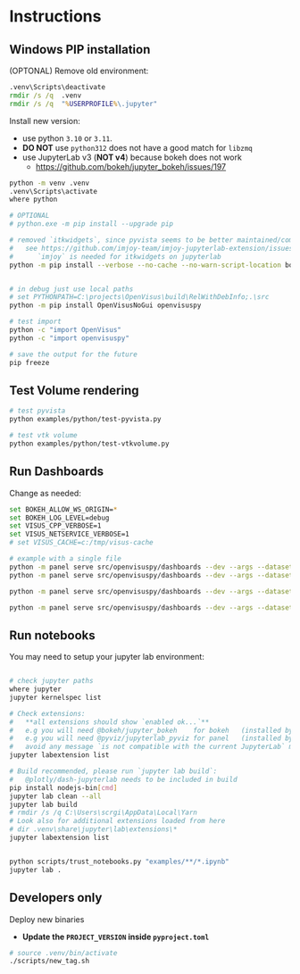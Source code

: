 # Instructions


## Windows PIP installation

(OPTONAL) Remove old environment:

```bat
.venv\Scripts\deactivate
rmdir /s /q  .venv
rmdir /s /q  "%USERPROFILE%\.jupyter"
```

Install new version:
- use python `3.10` or `3.11`. 
- **DO NOT** use `python312` does not have a good match for `libzmq`
- use  JupyterLab v3 (**NOT v4**) because bokeh does not work
  - https://github.com/bokeh/jupyter_bokeh/issues/197

```bash
python -m venv .venv
.venv\Scripts\activate
where python

# OPTIONAL
# python.exe -m pip install --upgrade pip

# removed `itkwidgets`, since pyvista seems to be better maintained/compatible
#   see https://github.com/imjoy-team/imjoy-jupyterlab-extension/issues/6#issuecomment-1898703563
#      `imjoy` is needed for itkwidgets on jupyterlab
python -m pip install --verbose --no-cache --no-warn-script-location boto3 colorcet fsspec numpy imageio urllib3 pillow xarray xmltodict  plotly requests scikit-image scipy seaborn tifffile pandas tqdm matplotlib  zarr altair cartopy dash fastparquet folium geodatasets geopandas geoviews lxml numexpr scikit-learn sqlalchemy statsmodels vega_datasets xlrd yfinance pyarrow pydeck h5py hdf5plugin netcdf4 nexpy nexusformat nbgitpuller intake ipysheet ipywidgets bokeh ipywidgets-bokeh panel holoviews hvplot datashader vtk pyvista trame trame-vtk trame-vuetify notebook "jupyterlab==3.6.6" jupyter_bokeh jupyter-server-proxy  jupyterlab-system-monitor "pyviz_comms>=2.0.0,<3.0.0" "jupyterlab-pygments>=0.2.0,<0.3.0" 


# in debug just use local paths
# set PYTHONPATH=C:\projects\OpenVisus\build\RelWithDebInfo;.\src
python -m pip install OpenVisusNoGui openvisuspy

# test import 
python -c "import OpenVisus"
python -c "import openvisuspy"

# save the output for the future
pip freeze 
```

## Test Volume rendering

```bash
# test pyvista
python examples/python/test-pyvista.py

# test vtk volume
python examples/python/test-vtkvolume.py 
```


## Run Dashboards 


Change as needed:

```bash
set BOKEH_ALLOW_WS_ORIGIN=*
set BOKEH_LOG_LEVEL=debug
set VISUS_CPP_VERBOSE=1
set VISUS_NETSERVICE_VERBOSE=1
# set VISUS_CACHE=c:/tmp/visus-cache

# example with a single file
python -m panel serve src/openvisuspy/dashboards --dev --args --dataset D:\visus-datasets\david_subsampled\visus.idx 
python -m panel serve src/openvisuspy/dashboards --dev --args --dataset D:\visus-datasets\2kbit1\zip\hzorder\visus.idx 

python -m panel serve src/openvisuspy/dashboards --dev --args --dataset "https://atlantis.sci.utah.edu/mod_visus?dataset=david_subsampled&cached=arco" 

python -m panel serve src/openvisuspy/dashboards --dev --args --dataset "https://atlantis.sci.utah.edu/mod_visus?dataset=2kbit1&cached=arco"
```

## Run notebooks

You may need to setup your jupyter lab environment:

```bash

# check jupyter paths
where jupyter
jupyter kernelspec list

# Check extensions:
#   **all extensions should show `enabled ok...`**
#   e.g you will need @bokeh/jupyter_bokeh    for bokeh   (installed by `jupyter_bokeh``)
#   e.g you will need @pyviz/jupyterlab_pyviz for panel   (installed by `pyviz_comms``)
#   avoid any message `is not compatible with the current JupyterLab` message at the bottom
jupyter labextension list

# Build recommended, please run `jupyter lab build`:
#   @plotly/dash-jupyterlab needs to be included in build
pip install nodejs-bin[cmd]
jupyter lab clean --all
jupyter lab build 
# rmdir /s /q C:\Users\scrgi\AppData\Local\Yarn 
# Look also for additional extensions loaded from here
# dir .venv\share\jupyter\lab\extensions\*
jupyter labextension list
```

```bash

python scripts/trust_notebooks.py "examples/**/*.ipynb"
jupyter lab .
```


## Developers only

Deploy new binaries

- **Update the `PROJECT_VERSION` inside `pyproject.toml`**

```bash
# source .venv/bin/activate
./scripts/new_tag.sh
```

